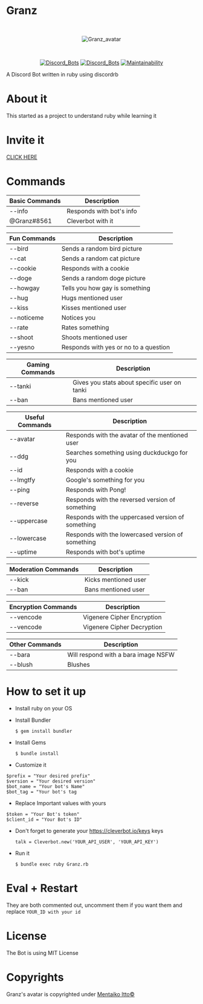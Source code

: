 # Granz

<div align="center">
  <br />
  <p>
    <img src="https://i.imgur.com/kG2PYbz.jpg" alt="Granz_avatar"/></a>
  </p>
  <br />
  <p>
    <a href="https://discordbots.org/bot/443053627419000833"><img src="https://discordbots.org/api/widget/status/443053627419000833.svg" alt="Discord_Bots" /></a>
    <a href="https://discordbots.org/bot/443053627419000833"><img src="https://discordbots.org/api/widget/lib/443053627419000833.svg" alt="Discord_Bots" /></a>
    <a href="https://codeclimate.com/github/GeopJr/Granz_bot/maintainability"><img src="https://api.codeclimate.com/v1/badges/383cd0cd0c9fdc26c487/maintainability" alt="Maintainability" /></a>
  </p>
</div>

A Discord Bot written in ruby using discordrb

# About it
This started as a project to understand ruby while learning it
# Invite it
[CLICK HERE](https://discordapp.com/oauth2/authorize?client_id=443053627419000833&scope=bot&permissions=103894080&redirect_uri=https://granz.geopjr.de/thanks.html&response_type=code)
# Commands
 | Basic Commands | Description | 
 | --- | --- |
 | --info | Responds with bot's info |
 | @Granz#8561 | Cleverbot with it |
 
 | Fun Commands | Description |
 | --- | --- |
 | --bird | Sends a random bird picture |
 | --cat | Sends a random cat picture | 
 | --cookie | Responds with a cookie | 
 | --doge | Sends a random doge picture | 
 | --howgay  | Tells you how gay is something |
| --hug  | Hugs mentioned user |
| --kiss  | Kisses mentioned user |
| --noticeme | Notices you |
| --rate  | Rates something |
| --shoot  | Shoots mentioned user |
| --yesno  | Responds with yes or no to a question |

| Gaming Commands | Description |
| --- | --- |
| --tanki <user>  | Gives you stats about specific user on tanki |
| --ban  | Bans mentioned user |

| Useful Commands | Description |
| --- | --- |
| --avatar | Responds with the avatar of the mentioned user |
| --ddg | Searches something using duckduckgo for you |
| --id  | Responds with a cookie |
| --lmgtfy | Google's something for you |
| --ping | Responds with Pong! |
| --reverse  | Responds with the reversed version of something |
| --uppercase  | Responds with the uppercased version of something |
| --lowercase  | Responds with the lowercased version of something |
| --uptime | Responds with bot's uptime |

| Moderation Commands | Description |
| --- | --- |
| --kick  | Kicks mentioned user |
| --ban  | Bans mentioned user |

| Encryption Commands | Description |
| --- | --- |
| --vencode   | Vigenere Cipher Encryption |
| --vencode   | Vigenere Cipher Decryption |

| Other Commands | Description |
| --- | --- |
| --bara | Will respond with a bara image NSFW |
| --blush | Blushes |

# How to set it up
- Install ruby on your OS
- Install Bundler

	`$ gem install bundler`
- Install Gems

	`$ bundle install`
- Customize it

```
$prefix = "Your desired prefix"
$version = "Your desired version"
$bot_name = "Your bot's Name"
$bot_tag = "Your bot's tag
```
- Replace Important values with yours
```
$token = "Your Bot's token"
$client_id = "Your Bot's ID"
```
- Don't forget to generate your https://cleverbot.io/keys keys
	
    `talk = Cleverbot.new('YOUR_API_USER', 'YOUR_API_KEY')`
- Run it

	`$ bundle exec ruby Granz.rb`
# Eval + Restart
They are both commented out, uncomment them if you want them and replace
`YOUR_ID with your id`
# License
 The Bot is using MIT License
# Copyrights
Granz's avatar is copyrighted under [Mentaiko Itto©](https://twitter.com/ittorasii)

